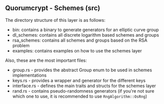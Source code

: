 ## Quorumcrypt - Schemes (src)
The directory structure of this layer is as follows:

- bin:          contains a binary to generate generators for an elliptic curve group
- dl_schemes:   contains all discrete logarithm based schemes and groups
- rsa_schemes:  contains all schemes and groups based on the RSA problem
- examples:     contains examples on how to use the schemes layer

Also, these are the most important files: 
- group.rs      - provides the abstract Group enum to be used in schemes implementations
- keys.rs       - provides a wrapper and generator for the different keys
- interface.rs  - defines the main traits and structs for the schemes layer
- rand.rs       - contains pseudo-randomness generators (if you're not sure which one to use, it is recommended to use `RngAlgorithm::OsRng`)

